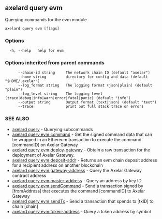 ## axelard query evm

Querying commands for the evm module

```
axelard query evm [flags]
```

### Options

```
  -h, --help   help for evm
```

### Options inherited from parent commands

```
      --chain-id string     The network chain ID (default "axelar")
      --home string         directory for config and data (default "$HOME/.axelar")
      --log_format string   The logging format (json|plain) (default "plain")
      --log_level string    The logging level (trace|debug|info|warn|error|fatal|panic) (default "info")
      --output string       Output format (text|json) (default "text")
      --trace               print out full stack trace on errors
```

### SEE ALSO

- [axelard query](axelard_query.md)	 - Querying subcommands
- [axelard query evm command](axelard_query_evm_command.md)	 - Get the signed command data that can be wrapped in an Ethereum transaction to execute the command \[commandID\] on Axelar Gateway
- [axelard query evm deploy-gateway](axelard_query_evm_deploy-gateway.md)	 - Obtain a raw transaction for the deployment of Axelar Gateway.
- [axelard query evm deposit-addr](axelard_query_evm_deposit-addr.md)	 - Returns an evm chain deposit address for a recipient address on another blockchain
- [axelard query evm gateway-address](axelard_query_evm_gateway-address.md)	 - Query the Axelar Gateway contract address
- [axelard query evm master-address](axelard_query_evm_master-address.md)	 - Query an address by key ID
- [axelard query evm sendCommand](axelard_query_evm_sendCommand.md)	 - Send a transaction signed by \[fromAddress\] that executes the command \[commandID\] to Axelar Gateway
- [axelard query evm sendTx](axelard_query_evm_sendTx.md)	 - Send a transaction that spends tx \[txID\] to chain \[chain\]
- [axelard query evm token-address](axelard_query_evm_token-address.md)	 - Query a token address by symbol
